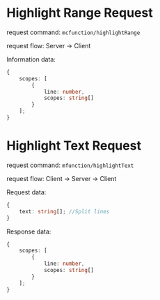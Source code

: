 # Highlight Range Request

request command: `mcfunction/highlightRange`

request flow: Server -> Client

Information data:

```ts
{
    scopes: [
        {
            line: number,
            scopes: string[]
        }
    ];
}
```

# Highlight Text Request

request command: `mfunction/highlightText`

request flow: Client -> Server -> Client

Request data:

```ts
{
    text: string[]; //Split lines
}
```

Response data:

```ts
{
    scopes: [
        {
            line: number,
            scopes: string[]
        }
    ];
}
```
